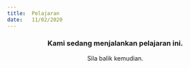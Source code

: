 ```yaml
---
title:  Pelajaran
date:   11/02/2020
---
```


### <center>Kami sedang menjalankan pelajaran ini.</center>
<center>Sila balik kemudian.</center>